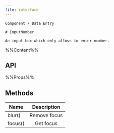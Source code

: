 ```yaml
---
file: interface
---
```


`````
Component / Data Entry

# InputNumber

An input box which only allows to enter number.
`````

%%Content%%

## API

%%Props%%

## Methods

|Name|Description|
|---|:---:|
|blur()|Remove focus|
|focus()|Get focus|
